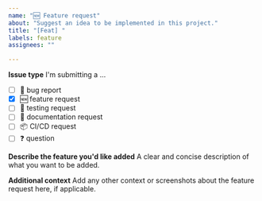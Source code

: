 ```yaml
---
name: "🆕 Feature request"
about: "Suggest an idea to be implemented in this project."
title: "[Feat] "
labels: feature
assignees: ""

---
```


**Issue type**
I'm submitting a ...
- [ ] 🐛 bug report
- [x] 🆕 feature request
- [ ] 🧪 testing request
- [ ] 📄 documentation request
- [ ] 📦 CI/CD request
- [ ] ❓ question

**Describe the feature you'd like added**
A clear and concise description of what you want to be added.

**Additional context**
Add any other context or screenshots about the feature request here, if applicable.

